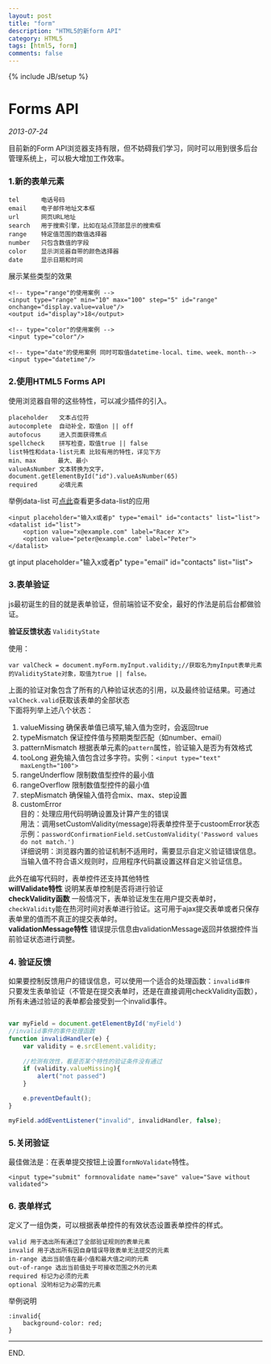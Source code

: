 ```yaml
---
layout: post
title: "form"
description: "HTML5的新form API"
category: HTML5
tags: [html5, form]
comments: false
---
```

{% include JB/setup %}

# Forms API

_2013-07-24_    


目前新的Form API浏览器支持有限，但不妨碍我们学习，同时可以用到很多后台管理系统上，可以极大增加工作效率。

### 1.新的表单元素

```
tel      电话号码
email    电子邮件地址文本框
url      网页URL地址
search   用于搜索引擎，比如在站点顶部显示的搜索框
range    特定值范围的数值选择器
number   只包含数值的字段
color    显示浏览器自带的颜色选择器
date     显示日期和时间
```
展示某些类型的效果

```
<!-- type="range"的使用案例 -->
<input type="range" min="10" max="100" step="5" id="range" onchange="display.value=value"/>
<output id="display">18</output>
```

```
<!-- type="color"的使用案例 -->
<input type="color"/>
```

```
<!-- type="date"的使用案例 同时可取值datetime-local、time、week、month-->
<input type="datetime"/>
```

### 2.使用HTML5 Forms API

使用浏览器自带的这些特性，可以减少插件的引入。

```
placeholder   文本占位符
autocomplete  自动补全，取值on || off
autofocus     进入页面获得焦点
spellcheck	  拼写检查，取值true || false
list特性和data-list元素 比较有用的特性，详见下方
min、max      最大、最小
valueAsNumber 文本转换为文字，document.getElementById("id").valueAsNumber(65)
required 	  必填元素
```

举例data-list
可[点此](http://www.zhangxinxu.com/wordpress/2013/03/html5-datalist-%E5%AE%9E%E9%99%85%E5%BA%94%E7%94%A8-%E5%8F%AF%E8%A1%8C%E6%80%A7/)查看更多data-list的应用

```
<input placeholder="输入x或者p" type="email" id="contacts" list="list">
<datalist id="list">
	<option value="x@example.com" label="Racer X">
	<option value="peter@example.com" label="Peter">
</datalist>
```

   gt input placeholder="输入x或者p" type="email" id="contacts" list="list">
   <datalist id="list">
   	<option value="x@example.com" label="Racer X">
   	<option value="peter@example.com" label="Peter">
   </datalist>


### 3.表单验证
js最初诞生的目的就是表单验证，但前端验证不安全，最好的作法是前后台都做验证。

__验证反馈状态__  `ValidityState`

使用：   
```
var valCheck = document.myForm.myInput.validity;//获取名为myInput表单元素的ValidityState对象，取值为true || false。
```    
上面的验证对象包含了所有的八种验证状态的引用，以及最终验证结果。可通过`valCheck.valid`获取该表单的全部状态    
下面将列举上述八个状态：    
 1. valueMissing
 	确保表单值已填写,输入值为空时，会返回true
 2. typeMismatch
	保证控件值与预期类型匹配（如number、email）
 3. patternMismatch
 	根据表单元素的`pattern`属性，验证输入是否为有效格式
 4. tooLong
 	避免输入值包含过多字符。实例：`<input type="text" maxLength="100">`
 5. rangeUnderflow
 	限制数值型控件的最小值
 6. rangeOverflow 
 	限制数值型控件的最小值
 7. stepMismatch
 	确保输入值符合mix、max、step设置
 8. customError    
 	目的：处理应用代码明确设置及计算产生的错误    
 	用法：调用setCustomValidity(message)将表单控件至于custoomError状态    
 	示例：`passwordConfirmationField.setCustomValidity('Password values do not match.')`    
 	详细说明：浏览器内置的验证机制不适用时，需要显示自定义验证错误信息。当输入值不符合语义规则时，应用程序代码赢设置这样自定义验证信息。

此外在编写代码时，表单控件还支持其他特性    
__willValidate特性__ 说明某表单控制是否将进行验证    
__checkValidity函数__ 一般情况下，表单验证发生在用户提交表单时，`checkValidity`能在热河时间对表单进行验证。这可用于ajax提交表单或者只保存表单里的值而不真正的提交表单时。    
__validationMessage特性__  错误提示信息由validationMessage返回并依据控件当前验证状态进行调整。


### 4. 验证反馈

如果要控制反馈用户的错误信息，可以使用一个适合的处理函数：`invalid事件`    
只要发生表单验证（不管是在提交表单时，还是在直接调用checkValidity函数），所有未通过验证的表单都会接受到一个invalid事件。   

```javascript

var myField = document.getElementById('myField')
//invalid事件的事件处理函数
function invalidHandler(e) {
	var validity = e.srcElement.validity;
	
	//检测有效性，看是否某个特性的验证条件没有通过
	if (validity.valueMissing){
		alert("not passed")
	}

	e.preventDefault();
}

myField.addEventListener("invalid", invalidHandler, false);
```
### 5.关闭验证 

最佳做法是：在表单提交按钮上设置`formNoValidate`特性。

```
<input type="submit" formnovalidate name="save" value="Save without validated">
```
### 6. 表单样式

定义了一组伪类，可以根据表单控件的有效状态设置表单控件的样式。

```
valid 用于选出所有通过了全部验证规则的表单元素
invalid 用于选出所有因自身错误导致表单无法提交的元素
in-range 选出当前值在最小值和最大值之间的元素
out-of-range 选出当前值处于可接收范围之外的元素
required 标记为必须的元素
optional 没哟标记为必需的元素
```
举例说明    
```
:invalid{
	background-color: red;
}
```    


- - -

END.




